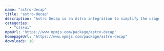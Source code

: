 ```yaml
---
name: "astro-decap"
title: "astro-decap"
description: "Astro Decap is an Astro integration to simplify the usage of Deacap CMS in your Astro projects."
categories:
  - "css+ui"
npmUrl: "https://www.npmjs.com/package/astro-decap"
homepageUrl: "https://www.npmjs.com/package/astro-decap"
downloads: 10
---
```

